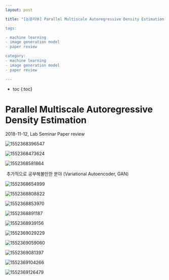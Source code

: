 ```yaml
---
layout: post

title: "[논문리뷰] Parallel Multiscale Autoregressive Density Estimation

tags:

- machine learning
- image generation model
- paper review

category:
- machine learning
- image generation model
- paper review

---
```

* toc
{:toc}

# Parallel Multiscale Autoregressive Density Estimation

2018-11-12, Lab Seminar Paper review

![1552368396547](https://user-images.githubusercontent.com/23732754/54176607-e2c6a180-44d2-11e9-852e-a01465372fdb.png)



![1552368473624](https://user-images.githubusercontent.com/23732754/54176647-038ef700-44d3-11e9-87ee-6099ca83a57c.png)



![1552368581864](https://user-images.githubusercontent.com/23732754/54176722-49e45600-44d3-11e9-81e4-9d3e1f561257.png)

​						추가적으로 공부해볼만한 분야 (Variational Autoencoder, GAN)

![1552368654999](https://user-images.githubusercontent.com/23732754/54176801-929c0f00-44d3-11e9-820a-7c5197694da9.png)



![1552368808822](https://user-images.githubusercontent.com/23732754/54176886-d2fb8d00-44d3-11e9-8315-693c9dc88606.png)



![1552368853970](https://user-images.githubusercontent.com/23732754/54176932-f0305b80-44d3-11e9-8721-6e13ab33b904.png)



![1552368891187](https://user-images.githubusercontent.com/23732754/54176958-063e1c00-44d4-11e9-9f9b-6b5c64eb70e7.png)



![1552368939156](https://user-images.githubusercontent.com/23732754/54177014-34bbf700-44d4-11e9-8de1-3aaf9826d349.png)



![1552369029229](https://user-images.githubusercontent.com/23732754/54177068-5917d380-44d4-11e9-8019-828adcf8a02c.png)



![1552369059060](https://user-images.githubusercontent.com/23732754/54177099-6b920d00-44d4-11e9-96e8-9fd99fdd73e0.png)



![1552369081397](https://user-images.githubusercontent.com/23732754/54177115-777dcf00-44d4-11e9-891e-b771e33f4ca4.png)



![1552369104266](https://user-images.githubusercontent.com/23732754/54177131-85335480-44d4-11e9-88c6-6d1978a1c510.png)



![1552369126479](https://user-images.githubusercontent.com/23732754/54177149-92504380-44d4-11e9-8db7-ba1fe9eb7a52.png)







